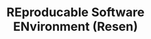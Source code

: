 ---
layout: default
description: Tackles the problem of reproducible research code. It helps users create
  portable "buckets" containing the development environment, analysis code, and data
  (using Docker & JupyterLab). Resen comes pre-installed with community-developed
  software.
poc: Asti Bhatt
shortname: resen
timestamp: Fri, 11 Feb 2022 13:53:01 GMT
title: '

  REproducable Software ENvironment (Resen)'
type: access tool
uuid: 7e51b674-5ea3-4b37-ba93-92898d093afd
website_link: https://ingeo.datatransport.org/home/resen
---